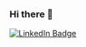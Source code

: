 ### Hi there 👋
<a href="https://linkedin.com/in/saket-kulkarni">
    <img src="https://img.shields.io/badge/LinkedIn-blue?style=for-the-badge&logo=linkedin&logoColor=white" alt="LinkedIn Badge"/>
</a>
<!--
**sakulkarni567/sakulkarni567** is a ✨ _special_ ✨ repository because its `README.md` (this file) appears on your GitHub profile.

Here are some ideas to get you started:

- 🔭 I’m currently working on ...
- 🌱 I’m currently learning ...
- 👯 I’m looking to collaborate on ...
- 🤔 I’m looking for help with ...
- 💬 Ask me about ...
- 📫 How to reach me: ...
- 😄 Pronouns: ...
- ⚡ Fun fact: ...
-->
